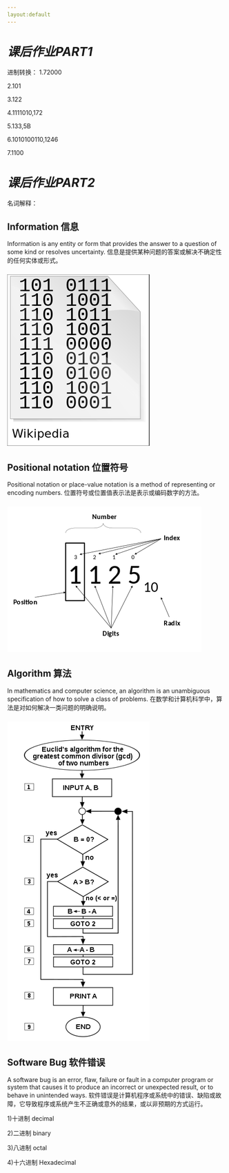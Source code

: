 ```yaml
---
layout:default
---
```


# *课后作业PART1*
  进制转换：
  1.72000
  
  2.101
  
  3.122
  
  4.1111010,172
  
  5.133,5B
  
  6.1010100110,1246
  
  7.1100


# *课后作业PART2*
  名词解释：
  ## Information 信息
  Information is any entity or form that provides the answer to a question of some kind or resolves uncertainty.
  信息是提供某种问题的答案或解决不确定性的任何实体或形式。
  ### ![](https://github.com/utaZ/zwr-homework/blob/gh-pages/images/330px-WikipediaBinary.svg.png)

  ## Positional notation 位置符号
  Positional notation or place-value notation is a method of representing or encoding numbers. 
  位置符号或位置值表示法是表示或编码数字的方法。
  ### ![](https://github.com/utaZ/zwr-homework/blob/gh-pages/images/450px-Positional_notation_glossary-en.svg.png)

  ## Algorithm 算法
  In mathematics and computer science, an algorithm is an unambiguous specification of how to solve a class of problems.
  在数学和计算机科学中，算法是对如何解决一类问题的明确说明。
  ### ![](https://github.com/utaZ/zwr-homework/blob/gh-pages/images/330px-Euclid_flowchart.svg.png)

  ## Software Bug 软件错误
   A software bug is an error, flaw, failure or fault in a computer program or system that causes it to produce an incorrect or unexpected result, or to behave in unintended ways.
   软件错误是计算机程序或系统中的错误、缺陷或故障，它导致程序或系统产生不正确或意外的结果，或以非预期的方式运行。

1)十进制 decimal

2)二进制 binary

3)八进制 octal

4)十六进制  Hexadecimal 
